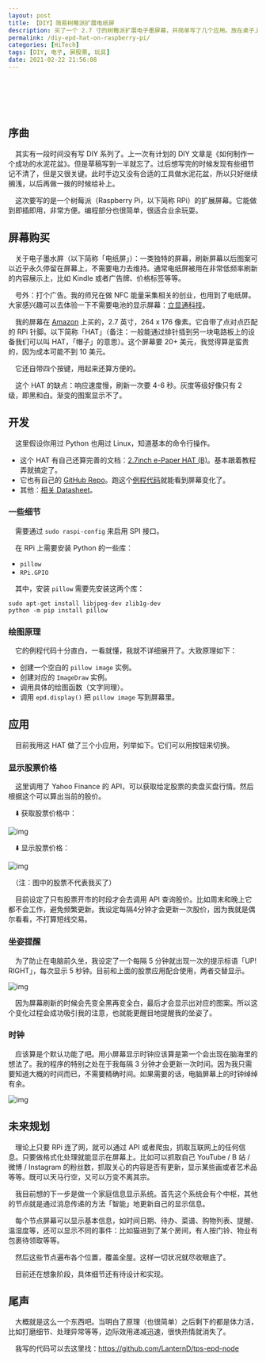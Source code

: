 ```yaml
---
layout: post
title: 【DIY】简易树莓派扩展电纸屏
description: 买了一个 2.7 寸的树莓派扩展电子墨屏幕，并简单写了几个应用。放在桌子上当一块附加屏幕也是不错的。
permalink: /diy-epd-hat-on-raspberry-pi/
categories: [HiTech]
tags: [DIY, 电子, 屏股票, 玩具]
date: 2021-02-22 21:56:08
---
```


# 　

## 序曲

　其实有一段时间没有写 DIY 系列了。上一次有计划的 DIY 文章是《如何制作一个成功的水泥花盆》。但是草稿写到一半就忘了。过后想写完的时候发现有些细节记不清了，但是又很关键。此时手边又没有合适的工具做水泥花盆，所以只好继续搁浅，以后再做一拨的时候给补上。

　这次要写的是一个树莓派（Raspberry Pi，以下简称 RPi）的扩展屏幕。它能做到即插即用，非常方便。编程部分也很简单，很适合业余玩耍。

## 屏幕购买

　关于电子墨水屏（以下简称「电纸屏」）：一类独特的屏幕，刷新屏幕以后图案可以近乎永久停留在屏幕上，不需要电力去维持。通常电纸屏被用在非常低频率刷新的内容展示上，比如 Kindle 或者广告牌、价格标签等等。

　号外：打个广告。我的师兄在做 NFC 能量采集相关的创业，也用到了电纸屏。大家感兴趣可以去体验一下不需要电池的显示屏幕：[立显通科技](<http://www.nfcshow.com/>)。

　我的屏幕在 [Amazon](<https://www.amazon.com/gp/product/B075FQKSZ9/ref=ppx_yo_dt_b_asin_title_o02_s00?ie=UTF8&psc=1>) 上买的，2.7 英寸，264 x 176 像素。它自带了点对点匹配的 RPi 针脚。以下简称「HAT」（备注：一般能通过排针插到另一块电路板上的设备我们可以叫 HAT，「帽子」的意思）。这个屏幕要 20+ 美元，我觉得算是蛮贵的，因为成本可能不到 10 美元。

　它还自带四个按键，用起来还算方便的。

　这个 HAT 的缺点：响应速度慢，刷新一次要 4-6 秒。灰度等级好像只有 2 级，即黑和白。渐变的图案显示不了。

## 开发

　这里假设你用过 Python 也用过 Linux，知道基本的命令行操作。

-   这个 HAT 有自己还算完善的文档：[2.7inch e-Paper HAT (B)](<https://www.waveshare.com/wiki/2.7inch_e-Paper_HAT_(B)>)。基本跟着教程弄就搞定了。
-   它也有自己的 [GitHub Repo](<https://github.com/waveshare/e-Paper>)。跑这个[例程代码](<https://github.com/waveshare/e-Paper/blob/master/RaspberryPi_JetsonNano/python/examples/epd_2in7b_V2_test.py>)就能看到屏幕变化了。
-   其他：[相关 Datasheet](<https://www.waveshare.com/w/upload/3/32/2.7inch-e-paper-hat-b-user-manual-en.pdf>)。

### 一些细节

　需要通过 `sudo raspi-config` 来启用 SPI 接口。

　在 RPi 上需要安装 Python 的一些库：

-   `pillow`
-   `RPi.GPIO`

　其中，安装 `pillow` 需要先安装这两个库：

```shell
sudo apt-get install libjpeg-dev zlib1g-dev
python -m pip install pillow
```

### 绘图原理

　它的例程代码十分直白，一看就懂，我就不详细展开了。大致原理如下：

-   创建一个空白的 `pillow image` 实例。
-   创建对应的 `ImageDraw` 实例。
-   调用具体的绘图函数（文字同理）。
-   调用 `epd.display()` 把 `pillow image` 写到屏幕里。

## 应用

　目前我用这 HAT 做了三个小应用，列举如下。它们可以用按钮来切换。

### 显示股票价格

　这里调用了 Yahoo Finance 的 API，可以获取给定股票的卖盘买盘行情。然后根据这个可以算出当前的股价。

　⬇️ 获取股票价格中：

![img]({{site.img-hosting}}/Pic4Post/diy-epd-hat-on-raspberry-pi/stock-app-1.jpg "Stock App 1")

　⬇️ 显示股票价格：

![img]({{site.img-hosting}}/Pic4Post/diy-epd-hat-on-raspberry-pi/stock-app-2.jpg "Stock App 2")

　（注：图中的股票不代表我买了）

　目前设定了只有股票开市的时段才会去调用 API 查询股价。比如周末和晚上它都不会工作，避免频繁更新。我设定每隔4分钟才会更新一次股价，因为我就是偶尔看看，不打算短线交易。

### 坐姿提醒

　为了防止在电脑前久坐，我设定了一个每隔 5 分钟就出现一次的提示标语「UP! RIGHT」，每次显示 5 秒钟。目前和上面的股票应用配合使用，两者交替显示。

![img]({{site.img-hosting}}/Pic4Post/diy-epd-hat-on-raspberry-pi/posture-app.jpg "Posture App")

　因为屏幕刷新的时候会先变全黑再变全白，最后才会显示出对应的图案。所以这个变化过程会成功吸引我的注意，也就能更醒目地提醒我的坐姿了。

### 时钟

　应该算是个默认功能了吧。用小屏幕显示时钟应该算是第一个会出现在脑海里的想法了。我的程序的特别之处在于我每隔 3 分钟才会更新一次时间。因为我只需要知道大概的时间而已，不需要精确时间。如果需要的话，电脑屏幕上的时钟绰绰有余。

![img]({{site.img-hosting}}/Pic4Post/diy-epd-hat-on-raspberry-pi/clock-app.jpg "Clock App")

## 未来规划

　理论上只要 RPi 连了网，就可以通过 API 或者爬虫，抓取互联网上的任何信息。只要做格式化处理就能显示在屏幕上。比如可以抓取自己 YouTube / B 站 / 微博 / Instagram 的粉丝数，抓取关心的内容是否有更新，显示某些画或者艺术品等等。既可以天马行空，又可以万变不离其宗。

　我目前想的下一步是做一个家庭信息显示系统。首先这个系统会有个中枢，其他的节点就是通过消息传递的方法「智能」地更新自己的显示信息。

　每个节点屏幕可以显示基本信息，如时间日期、待办、菜谱、购物列表、提醒、温湿度等，还可以显示不同的事件：比如猫进到了某个房间，有人按门铃、物业有包裹待领取等等。

　然后这些节点遍布各个位置，覆盖全屋。这样一切状况就尽收眼底了。

　目前还在想象阶段，具体细节还有待设计和实现。

## 尾声

　大概就是这么一个东西吧。当明白了原理（也很简单）之后剩下的都是体力活，比如打磨细节、处理异常等等，边际效用递减迅速，很快热情就消失了。

　我写的代码可以去这里找：<https://github.com/LanternD/tps-epd-node>
